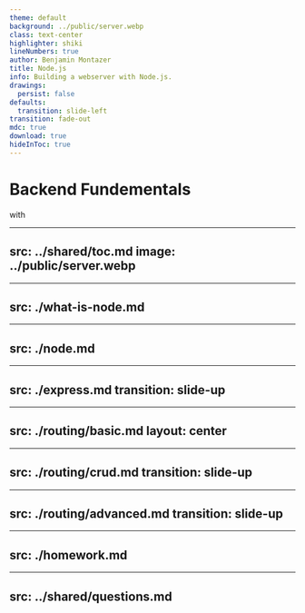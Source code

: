 ```yaml
---
theme: default
background: ../public/server.webp
class: text-center
highlighter: shiki
lineNumbers: true
author: Benjamin Montazer
title: Node.js
info: Building a webserver with Node.js.
drawings:
  persist: false
defaults:
  transition: slide-left
transition: fade-out
mdc: true
download: true
hideInToc: true
---
```


# Backend Fundementals

with

<div>
  <devicon-plain:nodejs-wordmark class="w-56 h-56" />
</div>

<!--
The last comment block of each slide will be treated as slide notes. It will be visible and editable in Presenter Mode along with the slide. [Read more in the docs](https://sli.dev/guide/syntax.html#notes)
-->


---
src: ../shared/toc.md
image: ../public/server.webp
---


---
src: ./what-is-node.md
---


---
src: ./node.md
---


---
src: ./express.md
transition: slide-up
---


---
src: ./routing/basic.md
layout: center
---


---
src: ./routing/crud.md
transition: slide-up
---


---
src: ./routing/advanced.md
transition: slide-up
---


---
src: ./homework.md
---


---
src: ../shared/questions.md
---
